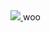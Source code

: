 <a href="https://wigle.net">
<img border="0" src="https://wigle.net/bi/fohll_IAVJhzZxMrti4jnA.png">
</a>
woo
